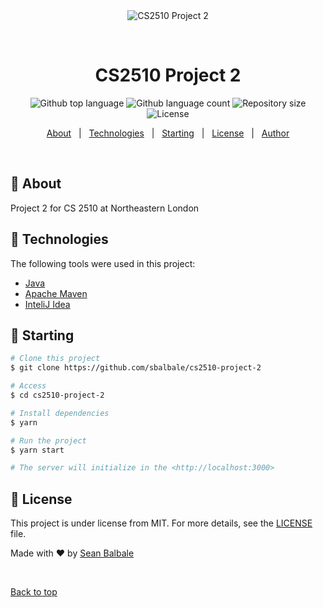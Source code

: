 <div align="center" id="top"> 
  <img src="./.github/app.gif" alt="CS2510 Project 2" />

  &#xa0;

  <!-- <a href="https://cs2510project2.netlify.app">Demo</a> -->
</div>

<h1 align="center">CS2510 Project 2</h1>

<p align="center">
  <img alt="Github top language" src="https://img.shields.io/github/languages/top/sbalbale/cs2510-project-2?color=56BEB8">

  <img alt="Github language count" src="https://img.shields.io/github/languages/count/sbalbale/cs2510-project-2?color=56BEB8">

  <img alt="Repository size" src="https://img.shields.io/github/repo-size/sbalbale/cs2510-project-2?color=56BEB8">

  <img alt="License" src="https://img.shields.io/github/license/sbalbale/cs2510-project-2?color=56BEB8">

  <!-- <img alt="Github issues" src="https://img.shields.io/github/issues/sbalbale/cs2510-project-2?color=56BEB8" /> -->

  <!-- <img alt="Github forks" src="https://img.shields.io/github/forks/sbalbale/cs2510-project-2?color=56BEB8" /> -->

  <!-- <img alt="Github stars" src="https://img.shields.io/github/stars/sbalbale/cs2510-project-2?color=56BEB8" /> -->
</p>

<!-- Status -->

<!-- <h4 align="center"> 
	🚧  CS2510 Project 2 🚀 Under construction...  🚧
</h4> 

<hr> -->

<p align="center">
  <a href="#dart-about">About</a> &#xa0; | &#xa0; 
  <a href="#rocket-technologies">Technologies</a> &#xa0; | &#xa0;
  <a href="#checkered_flag-starting">Starting</a> &#xa0; | &#xa0
  <a href="#memo-license">License</a> &#xa0; | &#xa0;
  <a href="https://github.com/sbalbale" target="_blank">Author</a>
</p>

<br>

## :dart: About ##

Project 2 for CS 2510 at Northeastern London

## :rocket: Technologies ##

The following tools were used in this project:

- [Java](https://www.java.com/en/)
- [Apache Maven](https://maven.apache.org/)
- [InteliJ Idea](https://www.jetbrains.com/idea/)

## :checkered_flag: Starting ##

```bash
# Clone this project
$ git clone https://github.com/sbalbale/cs2510-project-2

# Access
$ cd cs2510-project-2

# Install dependencies
$ yarn

# Run the project
$ yarn start

# The server will initialize in the <http://localhost:3000>
```

## :memo: License ##

This project is under license from MIT. For more details, see the [LICENSE](LICENSE.md) file.


Made with :heart: by <a href="https://github.com/sbalbale" target="_blank">Sean Balbale</a>

&#xa0;

<a href="#top">Back to top</a>
